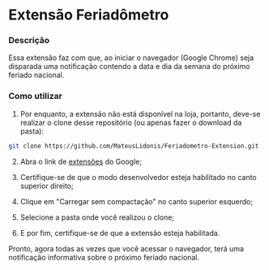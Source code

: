 # Extensão Feriadômetro

### Descrição

Essa extensão faz com que, ao iniciar o navegador (Google Chrome) seja disparada uma notificação contendo a data e dia da semana do próximo feriado nacional.

### Como utilizar

1. Por enquanto, a extensão não está disponível na loja, portanto, deve-se realizar o clone desse repositório (ou apenas fazer o download da pasta):

```sh
git clone https://github.com/MateusLidonis/Feriadometro-Extension.git
```

2. Abra o link de [extensões](chrome://extensions/) do Google;

3. Certifique-se de que o modo desenvolvedor esteja habilitado no canto superior direito;

4. Clique em "Carregar sem compactação" no canto superior esquerdo;

5. Selecione a pasta onde você realizou o clone;

6. E por fim, certifique-se de que a extensão esteja habilitada.

Pronto, agora todas as vezes que você acessar o navegador, terá uma notificação informativa sobre o próximo feriado nacional.

